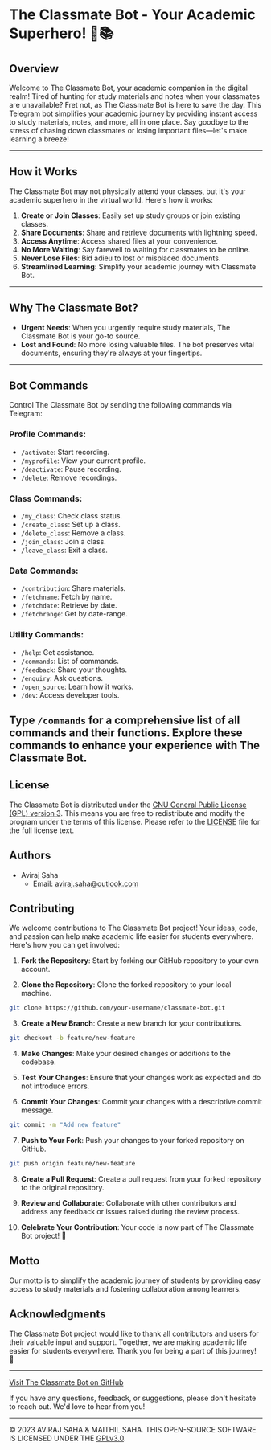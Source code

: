# The Classmate Bot - Your Academic Superhero! 🤖📚

## Overview

Welcome to The Classmate Bot, your academic companion in the digital realm! Tired of hunting for study materials and notes when your classmates are unavailable? Fret not, as The Classmate Bot is here to save the day. This Telegram bot simplifies your academic journey by providing instant access to study materials, notes, and more, all in one place. Say goodbye to the stress of chasing down classmates or losing important files—let's make learning a breeze!

---
## How it Works

The Classmate Bot may not physically attend your classes, but it's your academic superhero in the virtual world. Here's how it works:

1. **Create or Join Classes**: Easily set up study groups or join existing classes.
2. **Share Documents**: Share and retrieve documents with lightning speed.
3. **Access Anytime**: Access shared files at your convenience.
4. **No More Waiting**: Say farewell to waiting for classmates to be online.
5. **Never Lose Files**: Bid adieu to lost or misplaced documents.
6. **Streamlined Learning**: Simplify your academic journey with Classmate Bot.
---
## Why The Classmate Bot?

- **Urgent Needs**: When you urgently require study materials, The Classmate Bot is your go-to source.
- **Lost and Found**: No more losing valuable files. The bot preserves vital documents, ensuring they're always at your fingertips.
---
## Bot Commands

Control The Classmate Bot by sending the following commands via Telegram:

### Profile Commands:

- `/activate`: Start recording.
- `/myprofile`: View your current profile.
- `/deactivate`: Pause recording.
- `/delete`: Remove recordings.

### Class Commands:

- `/my_class`: Check class status.
- `/create_class`: Set up a class.
- `/delete_class`: Remove a class.
- `/join_class`: Join a class.
- `/leave_class`: Exit a class.

### Data Commands:

- `/contribution`: Share materials.
- `/fetchname`: Fetch by name.
- `/fetchdate`: Retrieve by date.
- `/fetchrange`: Get by date-range.

### Utility Commands:

- `/help`: Get assistance.
- `/commands`: List of commands.
- `/feedback`: Share your thoughts.
- `/enquiry`: Ask questions.
- `/open_source`: Learn how it works.
- `/dev`: Access developer tools.

Type `/commands` for a comprehensive list of all commands and their functions. Explore these commands to enhance your experience with The Classmate Bot.
---
## License

The Classmate Bot is distributed under the [GNU General Public License (GPL) version 3](https://www.gnu.org/licenses/gpl-3.0.txt). This means you are free to redistribute and modify the program under the terms of this license. Please refer to the [LICENSE](LICENSE) file for the full license text.

## Authors

- Aviraj Saha
  - Email: aviraj.saha@outlook.com

## Contributing

We welcome contributions to The Classmate Bot project! Your ideas, code, and passion can help make academic life easier for students everywhere. Here's how you can get involved:

1. **Fork the Repository**: Start by forking our GitHub repository to your own account.

2. **Clone the Repository**: Clone the forked repository to your local machine.

```bash
git clone https://github.com/your-username/classmate-bot.git
```

3. **Create a New Branch**: Create a new branch for your contributions.

```bash
git checkout -b feature/new-feature
```

4. **Make Changes**: Make your desired changes or additions to the codebase.

5. **Test Your Changes**: Ensure that your changes work as expected and do not introduce errors.

6. **Commit Your Changes**: Commit your changes with a descriptive commit message.

```bash
git commit -m "Add new feature"
```

7. **Push to Your Fork**: Push your changes to your forked repository on GitHub.

```bash
git push origin feature/new-feature
```

8. **Create a Pull Request**: Create a pull request from your forked repository to the original repository.

9. **Review and Collaborate**: Collaborate with other contributors and address any feedback or issues raised during the review process.

10. **Celebrate Your Contribution**: Your code is now part of The Classmate Bot project! 🎉

## Motto

Our motto is to simplify the academic journey of students by providing easy access to study materials and fostering collaboration among learners.

## Acknowledgments

The Classmate Bot project would like to thank all contributors and users for their valuable input and support. Together, we are making academic life easier for students everywhere. Thank you for being a part of this journey! 🌟

---

[Visit The Classmate Bot on GitHub](https://github.com/avirsaha/theclassmatebot)

If you have any questions, feedback, or suggestions, please don't hesitate to reach out. We'd love to hear from you!


---
© 2023 AVIRAJ SAHA & MAITHIL SAHA. THIS OPEN-SOURCE SOFTWARE IS LICENSED UNDER THE [GPLv3.0](LICENSE).

